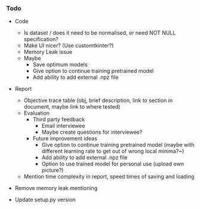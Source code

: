 ### Todo

- Code
  - Is dataset / does it need to be normalised, or need NOT NULL specification?
  - Make UI nicer? (Use customtkinter?)
  - Memory Leak issue
  - Maybe
    - Save optimum models
    - Give option to continue training pretrained model
    - Add ability to add external .npz file

- Report
  - Objective trace table (obj, brief description, link to section in document, maybe link to where tested)
  - Evaluation
    - Third party feedback
      - Email interviewee
      - Maybe create questions for interviewee?
    - Future improvement ideas
      - Give option to continue training pretrained model (maybe with different learning rate to get out of wrong local minima?~)
      - Add ability to add external .npz file
      - Option to use trained model for personal use (upload own picture?)
  - Mention time complexity in report, speed times of saving and loading

- Remove memory leak mentioning
- Update setup.py version